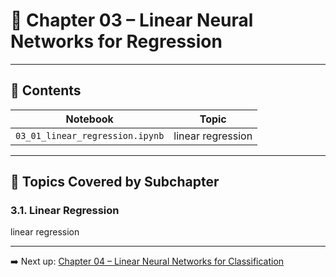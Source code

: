 # 📘 Chapter 03 – Linear Neural Networks for Regression

<!--TODO write summary-->

---

## 📂 Contents

| Notebook | Topic |
|----------|-------|
| `03_01_linear_regression.ipynb` | linear regression |

---

## 📌 Topics Covered by Subchapter

### 3.1. Linear Regression

linear regression

---

➡️ Next up: [Chapter 04 – Linear Neural Networks for Classification](../chapter_04_linear_neural_networks_for_classification/)
